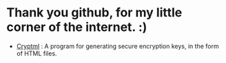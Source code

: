 # Thank you github, for my little corner of the internet. :)
- [Cryptml](genkey.html) : A program for generating secure encryption keys, in the form of HTML files.
